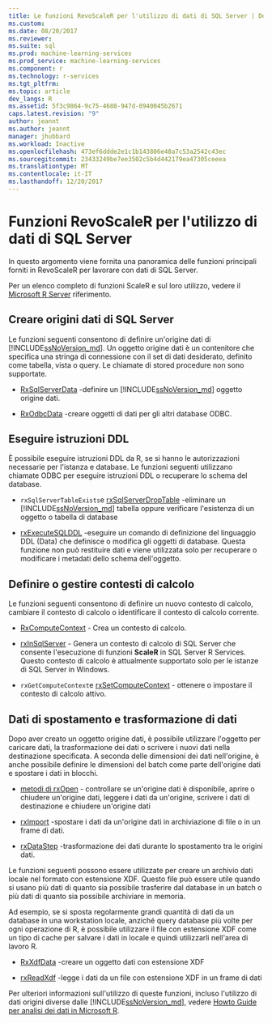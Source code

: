 ```yaml
---
title: Le funzioni RevoScaleR per l'utilizzo di dati di SQL Server | Documenti Microsoft
ms.custom: 
ms.date: 08/20/2017
ms.reviewer: 
ms.suite: sql
ms.prod: machine-learning-services
ms.prod_service: machine-learning-services
ms.component: r
ms.technology: r-services
ms.tgt_pltfrm: 
ms.topic: article
dev_langs: R
ms.assetid: 5f3c9864-9c75-4688-947d-0940045b2671
caps.latest.revision: "9"
author: jeannt
ms.author: jeannt
manager: jhubbard
ms.workload: Inactive
ms.openlocfilehash: 473ef6ddde2e1c1b143806e48a7c53a2542c43ec
ms.sourcegitcommit: 23433249be7ee3502c5b4d442179ea47305ceeea
ms.translationtype: MT
ms.contentlocale: it-IT
ms.lasthandoff: 12/20/2017
---
```

# <a name="revoscaler-functions-for-working-with-sql-server-data"></a>Funzioni RevoScaleR per l'utilizzo di dati di SQL Server

In questo argomento viene fornita una panoramica delle funzioni principali forniti in RevoScaleR per lavorare con dati di SQL Server.

Per un elenco completo di funzioni ScaleR e sul loro utilizzo, vedere il [Microsoft R Server](https://docs.microsoft.com/r-server/r-reference/revoscaler/revoscaler) riferimento.

## <a name="create-sql-server-data-sources"></a>Creare origini dati di SQL Server

Le funzioni seguenti consentono di definire un'origine dati di [!INCLUDE[ssNoVersion_md](../../includes/ssnoversion-md.md)]. Un oggetto origine dati è un contenitore che specifica una stringa di connessione con il set di dati desiderato, definito come tabella, vista o query. Le chiamate di stored procedure non sono supportate.

+ [RxSqlServerData](https://docs.microsoft.com/r-server/r-reference/revoscaler/rxsqlserverdata) -definire un [!INCLUDE[ssNoVersion_md](../../includes/ssnoversion-md.md)] oggetto origine dati.

+ [RxOdbcData](https://docs.microsoft.com/r-server/r-reference/revoscaler/rxodbcdata) -creare oggetti di dati per gli altri database ODBC. 

## <a name="perform-ddl-statements"></a>Eseguire istruzioni DDL

È possibile eseguire istruzioni DDL da R, se si hanno le autorizzazioni necessarie per l'istanza e database. Le funzioni seguenti utilizzano chiamate ODBC per eseguire istruzioni DDL o recuperare lo schema del database.

+ `rxSqlServerTableExists`e [rxSqlServerDropTable](https://docs.microsoft.com/r-server/r-reference/revoscaler/rxsqlserverdroptable) -eliminare un [!INCLUDE[ssNoVersion_md](../../includes/ssnoversion-md.md)] tabella oppure verificare l'esistenza di un oggetto o tabella di database

+ [rxExecuteSQLDDL](https://docs.microsoft.com/r-server/r-reference/revoscaler/rxexecutesqlddl) -eseguire un comando di definizione del linguaggio DDL (Data) che definisce o modifica gli oggetti di database. Questa funzione non può restituire dati e viene utilizzata solo per recuperare o modificare i metadati dello schema dell'oggetto.

## <a name="define-or-manage-compute-contexts"></a>Definire o gestire contesti di calcolo

Le funzioni seguenti consentono di definire un nuovo contesto di calcolo, cambiare il contesto di calcolo o identificare il contesto di calcolo corrente.

+ [RxComputeContext](https://docs.microsoft.com/r-server/r-reference/revoscaler/rxcomputecontext) - Crea un contesto di calcolo.

+ [rxInSqlServer](https://docs.microsoft.com/r-server/r-reference/revoscaler/rxinsqlserver) - Genera un contesto di calcolo di SQL Server che consente l'esecuzione di funzioni **ScaleR** in SQL Server R Services. Questo contesto di calcolo è attualmente supportato solo per le istanze di SQL Server in Windows.

+ `rxGetComputeContext`e [rxSetComputeContext](https://docs.microsoft.com/r-server/r-reference/revoscaler/rxgetcomputecontext) - ottenere o impostare il contesto di calcolo attivo.

## <a name="move-data-and-transform-data"></a>Dati di spostamento e trasformazione di dati

Dopo aver creato un oggetto origine dati, è possibile utilizzare l'oggetto per caricare dati, la trasformazione dei dati o scrivere i nuovi dati nella destinazione specificata. A seconda delle dimensioni dei dati nell'origine, è anche possibile definire le dimensioni del batch come parte dell'origine dati e spostare i dati in blocchi.

+ [metodi di rxOpen](https://docs.microsoft.com/r-server/r-reference/revoscaler/rxopen-methods) - controllare se un'origine dati è disponibile, aprire o chiudere un'origine dati, leggere i dati da un'origine, scrivere i dati di destinazione e chiudere un'origine dati

+ [rxImport](https://docs.microsoft.com/r-server/r-reference/revoscaler/rximport) -spostare i dati da un'origine dati in archiviazione di file o in un frame di dati.

+ [rxDataStep](https://docs.microsoft.com/r-server/r-reference/revoscaler/rxdatastep) -trasformazione dei dati durante lo spostamento tra le origini dati.

Le funzioni seguenti possono essere utilizzate per creare un archivio dati locale nel formato con estensione XDF. Questo file può essere utile quando si usano più dati di quanto sia possibile trasferire dal database in un batch o più dati di quanto sia possibile archiviare in memoria.

Ad esempio, se si sposta regolarmente grandi quantità di dati da un database in una workstation locale, anziché query database più volte per ogni operazione di R, è possibile utilizzare il file con estensione XDF come un tipo di cache per salvare i dati in locale e quindi utilizzarli nell'area di lavoro R.

+ [RxXdfData](https://docs.microsoft.com/r-server/r-reference/revoscaler/rxxdfdata) -creare un oggetto dati con estensione XDF

+ [rxReadXdf](https://docs.microsoft.com/r-server/r-reference/revoscaler/rxreadxdf) -legge i dati da un file con estensione XDF in un frame di dati

Per ulteriori informazioni sull'utilizzo di queste funzioni, incluso l'utilizzo di dati origini diverse dalle [!INCLUDE[ssNoVersion_md](../../includes/ssnoversion-md.md)], vedere [Howto Guide per analisi dei dati in Microsoft R](https://docs.microsoft.com/r-server/r/how-to-introduction).
